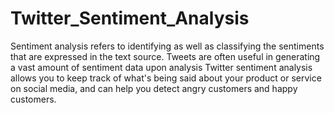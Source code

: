 # Twitter_Sentiment_Analysis

Sentiment analysis refers to identifying as well as classifying the sentiments that are expressed in the text source. Tweets are often useful in generating a vast amount of sentiment data upon analysis
Twitter sentiment analysis allows you to keep track of what's being said about your product or service on social media, and can help you detect angry customers and happy customers. 
